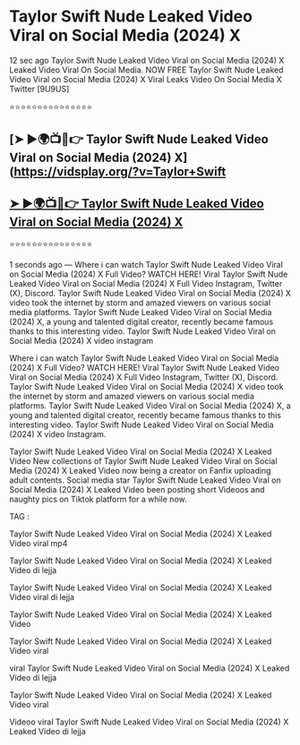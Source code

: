 ﻿# Taylor Swift Nude Leaked Video Viral on Social Media (2024) X



12 sec ago Taylor Swift Nude Leaked Video Viral on Social Media (2024) X Leaked Video Viral On Social Media. NOW FREE Taylor Swift Nude Leaked Video Viral on Social Media (2024) X Viral Leaks Video On Social Media X Twitter [9U9US]

⭐⭐⭐⭐⭐⭐⭐⭐⭐⭐⭐⭐⭐⭐⭐

## [➤ ►🌍📺📱👉 Taylor Swift Nude Leaked Video Viral on Social Media (2024) X](https://vidsplay.org/?v=Taylor+Swift

## [➤ ►🌍📺📱👉 Taylor Swift Nude Leaked Video Viral on Social Media (2024) X](https://vidsplay.org/?v=Taylor+Swift)


⭐⭐⭐⭐⭐⭐⭐⭐⭐⭐⭐⭐⭐⭐⭐



1 seconds ago — Where i can watch Taylor Swift Nude Leaked Video Viral on Social Media (2024) X Full Video? WATCH HERE! Viral Taylor Swift Nude Leaked Video Viral on Social Media (2024) X Full Video Instagram, Twitter (X), Discord. Taylor Swift Nude Leaked Video Viral on Social Media (2024) X video took the internet by storm and amazed viewers on various social media platforms. Taylor Swift Nude Leaked Video Viral on Social Media (2024) X, a young and talented digital creator, recently became famous thanks to this interesting video. Taylor Swift Nude Leaked Video Viral on Social Media (2024) X video instagram

Where i can watch Taylor Swift Nude Leaked Video Viral on Social Media (2024) X Full Video? WATCH HERE! Viral Taylor Swift Nude Leaked Video Viral on Social Media (2024) X Full Video Instagram, Twitter (X), Discord. Taylor Swift Nude Leaked Video Viral on Social Media (2024) X video took the internet by storm and amazed viewers on various social media platforms. Taylor Swift Nude Leaked Video Viral on Social Media (2024) X, a young and talented digital creator, recently became famous thanks to this interesting video. Taylor Swift Nude Leaked Video Viral on Social Media (2024) X video Instagram.

Taylor Swift Nude Leaked Video Viral on Social Media (2024) X Leaked Video New collections of Taylor Swift Nude Leaked Video Viral on Social Media (2024) X Leaked Video now being a creator on Fanfix uploading adult contents. Social media star Taylor Swift Nude Leaked Video Viral on Social Media (2024) X Leaked Video been posting short Videoos and naughty pics on Tiktok platform for a while now.

TAG :

 

Taylor Swift Nude Leaked Video Viral on Social Media (2024) X Leaked Video viral mp4

 

Taylor Swift Nude Leaked Video Viral on Social Media (2024) X Leaked Video di lejja

 

Taylor Swift Nude Leaked Video Viral on Social Media (2024) X Leaked Video viral di lejja

 

Taylor Swift Nude Leaked Video Viral on Social Media (2024) X Leaked Video

 

Taylor Swift Nude Leaked Video Viral on Social Media (2024) X Leaked Video viral

 

viral Taylor Swift Nude Leaked Video Viral on Social Media (2024) X Leaked Video di lejja

 

Taylor Swift Nude Leaked Video Viral on Social Media (2024) X Leaked Video viral

 

Videoo viral Taylor Swift Nude Leaked Video Viral on Social Media (2024) X Leaked Video di lejja